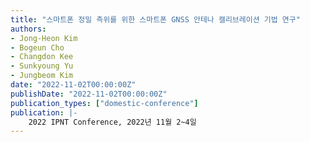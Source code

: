 ```yaml
---
title: "스마트폰 정밀 측위를 위한 스마트폰 GNSS 안테나 캘리브레이션 기법 연구"
authors:
- Jong-Heon Kim
- Bogeun Cho
- Changdon Kee
- Sunkyoung Yu
- Jungbeom Kim
date: "2022-11-02T00:00:00Z"
publishDate: "2022-11-02T00:00:00Z"
publication_types: ["domestic-conference"]
publication: |-
    2022 IPNT Conference, 2022년 11월 2~4일
---
```

